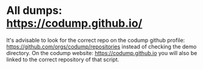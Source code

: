 # All dumps: https://codump.github.io/

It's advisable to look for the correct repo on the codump github profile: https://github.com/orgs/codump/repositories instead of checking the demo directory. On the codump website: https://codump.github.io you will also be linked to the correct repository of that script.
